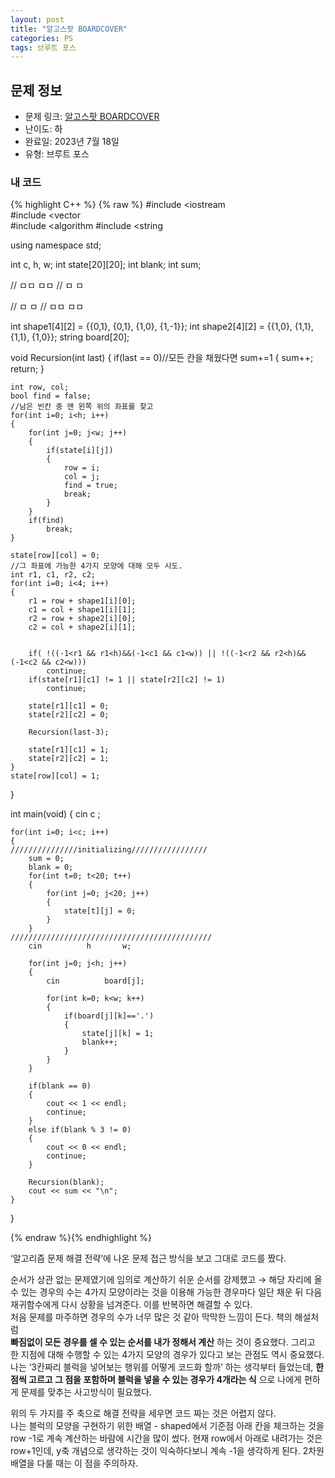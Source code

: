 ```yaml
---
layout: post
title: "알고스팟 BOARDCOVER"
categories: PS
tags: 브루트 포스
---
```


## 문제 정보
- 문제 링크: [알고스팟 BOARDCOVER](https://www.algospot.com/judge/problem/read/BOARDCOVER)
- 난이도: <span style="color:#000000">하</span>
- 완료일: 2023년 7월 18일
- 유형: 브루트 포스

### 내 코드

{% highlight C++ %} {% raw %}
#include <iostream	
#include <vector	
#include <algorithm	
#include <string	

using namespace std;

int c, h, w;
int state[20][20];
int blank;
int sum;

//	ㅁㅁ   ㅁㅁ
// 	ㅁ      ㅁ

//  ㅁ	   ㅁ
//	ㅁㅁ   ㅁㅁ

int shape1[4][2] = {{0,1}, {0,1}, {1,0}, {1,-1}};
int shape2[4][2] = {{1,0}, {1,1}, {1,1}, {1,0}};
string board[20];

void Recursion(int last)
{
	if(last == 0)//모든 칸을 채웠다면 sum+=1
	{
		sum++;
		return;
	}
	
	int row, col;
	bool find = false;
	//남은 빈칸 중 맨 왼쪽 위의 좌표를 찾고
	for(int i=0; i<h; i++)
	{
		for(int j=0; j<w; j++)
		{
			if(state[i][j])
			{
				row = i; 
				col = j;
				find = true;
				break;
			}
		}
		if(find)
			break;
	}
	
	state[row][col] = 0;
	//그 좌표에 가능한 4가지 모양에 대해 모두 시도.
	int r1, c1, r2, c2;
	for(int i=0; i<4; i++)
	{
		r1 = row + shape1[i][0];
		c1 = col + shape1[i][1];
		r2 = row + shape2[i][0];
		c2 = col + shape2[i][1];
		
		
		if( !((-1<r1 && r1<h)&&(-1<c1 && c1<w)) || !((-1<r2 && r2<h)&&(-1<c2 && c2<w)))
			continue;
		if(state[r1][c1] != 1 || state[r2][c2] != 1)
			continue;
		
		state[r1][c1] = 0;
		state[r2][c2] = 0;
		
		Recursion(last-3);
		
		state[r1][c1] = 1;
		state[r2][c2] = 1;
	}
	state[row][col] = 1;
}

int main(void)
{
	cin 		 c ;
	
	
	for(int i=0; i<c; i++)
	{
	///////////////initializing/////////////////	
		sum = 0;
		blank = 0;
		for(int t=0; t<20; t++)
		{
			for(int j=0; j<20; j++)
			{
				state[t][j] = 0;
			}
		}
	/////////////////////////////////////////////
		cin 		 h 		 w;
		
		for(int j=0; j<h; j++)
		{
			cin 		 board[j];
			
			for(int k=0; k<w; k++)
			{
				if(board[j][k]=='.')
				{
					state[j][k] = 1;
					blank++;
				}
			}
		}
		
		if(blank == 0)
		{
			cout << 1 << endl;
			continue;
		}
		else if(blank % 3 != 0)
		{
			cout << 0 << endl;
			continue;
		}
		
		Recursion(blank);
		cout << sum << "\n";
	}
}

{% endraw %}{% endhighlight %}

‘알고리즘 문제 해결 전략’에 나온 문제 접근 방식을 보고 그대로 코드를 짰다.

순서가 상관 없는 문제였기에 임의로 계산하기 쉬운 순서를 강제했고 → 해당 자리에 올 수 있는 경우의 수는 4가지 모양이라는 것을 이용해 가능한 경우마다 일단 채운 뒤 다음 재귀함수에게 다시 상황을 넘겨준다. 이를 반복하면 해결할 수 있다.  
처음 문제를 마주하면 경우의 수가 너무 많은 것 같아 막막한 느낌이 든다. 책의 해설처럼   
**빠짐없이 모든 경우를 셀 수 있는 순서를 내가 정해서 계산** 하는 것이 중요했다. 그리고 한 지점에 대해 수행할 수 있는 4가지 모양의 경우가 있다고 보는 관점도 역시 중요했다. 나는 ‘3칸짜리 블럭을 넣어보는 행위를 어떻게 코드화 할까’ 하는 생각부터 들었는데, **한 점씩 고르고 그 점을 포함하며 블럭을 넣을 수 있는 경우가 4개라는 식** 으로 나에게 편하게 문제를 맞추는 사고방식이 필요했다.

위의 두 가지를 주 축으로 해결 전략을 세우면 코드 짜는 것은 어렵지 않다.  
나는 블럭의 모양을 구현하기 위한 배열 - shaped에서 기준점 아래 칸을 체크하는 것을 row -1로 계속 계산하는 바람에 시간을 많이 썼다. 현재 row에서 아래로 내려가는 것은 row+1인데, y축 개념으로 생각하는 것이 익숙하다보니 계속 -1을 생각하게 된다. 2차원 배열을 다룰 때는 이 점을 주의하자.  

